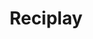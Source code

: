 ---
layout: case
name: reciplay
title: Reciplay
tagline: Cookbook tool to empower users who are new to technology
description: 
  - For the final project in the Google UX Design Professional Certificate program, I created a cookbook tool for users who are new to technology.
  - My client, Reciplay, is dedicated to creating a cookbook tool that inspires and empowers its users to enjoy the process of cooking and trying new recipes.
backLink: /cases/nycbest
solution_top: true
nextPage:
  title: About
  link: /about
banner:
  deliverable: Responsive website<br>Mobile app
  roles:
    - Concept
    - Research
    - Visuals
    - Interaction
  duration: Feb - Mar 2023
  tool: Sketch
overview:
  problem: "*What should I cook today?* &nbsp;The age-old question. Countless cookbook sites and apps have been created to address this dilemma in the digital age, **but do they really cater to every user?**"
  examples:
    - description: Existing cookbook apps are often cluttered and difficult to navigate, with an overwhelming amount of information on each screen. These solutions were designed for users who are familiar with technology and who already have an understanding of how to navigate from screen to screen, what’s tappable and what’s not, and more.
      image: example1.png
      rounded: true
      small: true
    - description: For users who are new to technology, however, knowing what icons mean or how to even begin are significant barriers to using these apps.
  list: true
  solution:
    title: A tailored solution
    description: 
      - paragraph: With these barriers in mind, I wanted to design a cookbook tool specifically for users who are new to technology. My goal was to create a cross-platform experience that inspires and empowers users to enjoy the process of cooking and trying new recipes. The solution would cover all parts of the cooking process, with features like **URL import** and **a cooking mode**. For this project, I focused on recipe saving and viewing for the main user flow.
      - paragraph: “We’d like to create an empowering cookbook tool for users who are new to technology to save and view their favorite recipes.”
        quote: true
research:
  description: 
      - To learn more about the user context of those new to technology, I consulted Google’s resources on the <a href="https://nextbillionusers.google/" target="_blank">Next Billion Users</a> and <a href="https://digitalconfidence.design/" target="_blank">Designing for Digital Confidence</a>.
      - Users with low digital confidence can quickly feel lost within an app and often turn to friends or family for help. They need relevant options and time to build their confidence and overcome the fear of doing something ‘wrong.’
      - Next, I interviewed five individuals, ages 60-80, to understand this user group’s experience with cookbook tools–how they find and save new recipes and what features they would like to see in a digital cookbook tool.
      - Of the five individuals I interviewed from various backgrounds, three used physical cookbooks, while the other two used their Facebook or New York Times accounts to save and view recipes.
      - "Half of the individuals didn’t see the value of learning a new app if there were no issues with their current system. The other half would be open to learning a new app if there was no payment barrier and it took the mental work out of the cooking process."
      - "I created two personas based on the users I interviewed: the physical cookbook user and the app user."
  personas:
    - title: The Cookbook User
      age: 68
      job: Retired
      image: portrait1.png
      description:
        - Leo is a recently retired hairstylist living in Hoboken with their two cats. Now that they are retired, they’ve been trying new recipes from a cookbook. They usually write a list of the ingredients needed for a few recipes and buy them all in one trip.
        - They’d be open to learning how to use a cookbook app if it did all the tedious work for them, like calculating ingredient amounts and creating grocery lists.
    - title: The App User
      age: 75
      job: Retired
      image: portrait2.png
      description:
        - Gina is a retired accountant living in Troy with her husband. She loves finding new recipes on Facebook and saving them to collections. She uses Amazon Alexa voice commands to add items to the shopping list and set timers while cooking.
        - It takes some time–and help from her husband–to learn new digital skills so she’d be reluctant to try a new app, unless she was confident that she could use it on her own.
  challenges:
    description: "Based on the user interviews, I found the following improvement opportunities:"
    list:
        - Users want a cookbook tool that takes care of the **non-cooking tasks** for them.
        - Users want to be **guided through each feature** every time they use the app.
  competitive_analysis:
    summary: Next, I evaluated the products of **three direct competitors** among the highest rated cookbook apps on the App Store, along with **one indirect competitor** that offers meal kits.
    competitors:
        - competitor1.png
        - competitor2.png
        - competitor3.png
        - competitor4.png
    analysis: 
        - I used the <a href="https://digitalconfidence.design/tools/design-principle-cards" target="_blank">Design Principle Cards</a> from <a href="https://digitalconfidence.design/" target="_blank">Designing for Digital Confidence</a> to check whether each app accounted for users who are new to technology. I found that **the majority of the apps did not include straightforward flows, multiple input forms, and clear guidance or support options**.
        - I identified navigation, discovery, and onboarding as areas to be especially mindful of the target user context. In particular, users new to technology would benefit from features like **progress indicators, tips within the interface, text and voice input options**, and **pre-populated content**.
  insight: Users with low digital confidence need a digital experience that **celebrates their wins, provides timely guidance**, and **offers multiple modes of interaction**.
ideation:
  summary: I drafted different homepage iterations by drawing on the <a href="https://digitalconfidence.design/tools/inspiration-tool" target="_blank">Inspiration Tool</a> from <a href="https://digitalconfidence.design/" target="_blank">Designing for Digital Confidence</a> to challenge my perspective.
  after: 
    - description: Next, I created five paper wireframes from the mobile app homepage sketches. For the revised homepage on the far right, I included voice search, two options to add a new recipe, and a bottom navigation bar.
      image: ideation1.png
    - description: I repeated the Crazy Eights exercise for the responsive site designs to consider how site users may have different needs than the mobile app users.
      image: ideation2.png
    - image: ideation3.png
sitemap:
  - summary: Users with low digital confidence can quickly feel lost and not know where they are within an app or site, so I tried to **simplify the content structure for the responsive site**. To keep the information architecture clear and consistent with the mobile app, I focused on displaying the key features with the most value for users. Each page focuses on demos and explanations of each feature to allow users to preview experiences before committing.
    image: sitemap1.png
  - summary: The content structure is expanded to include the same features as the mobile app once users have logged into their account.
    image: sitemap2.png
wireframes:
  - summary: New technology users need time to build their digital confidence, so I sectioned the import recipe process into manageable chunks, with the recipe information pre-populated from the URL. I incorporated “Back” and “Next” buttons on each screen of the import flow instead of relying on swiping and other navigational patterns more suited for users familiar with technology.
    image: wireframe1.png
  - image: wireframe2.png
    caption: Responsive mobile site wireframe
  - summary: Next, I began drafting the responsive site wireframes, moving from the smallest screen size to the largest screen size. I kept some aspects, like the recipes list layout consistent with the mobile app. I also included some features based on the ideation exercises that would be specific to the responsive site use case, such as bulk recipe import.
    image: wireframe3.png
    caption: Responsive desktop site wireframe
testing:
  notes:
    - I conducted a moderated usability study with five participants to evaluate the low-fidelity prototype and discover what specific difficulties users who are new to technology encounter going through the main user flow.
    - Three of the five participants were users new to technology, while the other two were users familiar with technology but new to cooking apps.
  image: test.gif
  tests:
    - Add a new online recipe to your cookbook
    - Complete the import process and save the recipe.
    - View the recipe.
solution:
  examples:
    - title: Guidance
      before: Users were confused by jargon like “URL” and “Cooking Mode” and suggested alternatives like “link” and “Start Cooking” that they would be more familiar with. Some users were also confused by how to input information, like copying and pasting a link and editing an ingredient.
      images:
        - row:
          - image: solution1_1.png
            caption: First lo-fi iteration
          - image: solution1_2.png
            caption: Final design - ‘Import’ screen
          - image: solution1_3.png
            caption: Final design - ‘Link’ info screen
      after: In addition to changing jargon to more accessible language, I added tips within the interface and access to help via a call or chat for in-the-moment guidance. Users can also click on the info icon for a visual and textual description for each question of the import process.
    - title: Navigation
      before: After reviewing the usability test feedback, I realized that my designs relied on users finding features via the UI. The participants of the usability test were able to enter the user flow due to specific prompts, but they may not have been able to navigate the app’s features otherwise.
      images:
        - row: 
          - image: solution2_1.png
            caption: First lo-fi iteration
          - image: solution2_2.png
            caption: Second mockup
          - image: solution2_3.png
            caption: Final design
        - row:
          - image: solution2_4.png
            caption: First mockup - responsive site (tablet)
          - image: solution2_5.png
            caption: Final design - responsive site (tablet)
      after: To simplify the cognitive load of navigation and orient the user, I created a homepage with tappable discovery interfaces and text and voice search options to provide users with multiple modes of discovery and interaction. I used this format for both the mobile app and the responsive site for a consistent cross-platform experience.
final_designs:
  - details:
    - detail: Task 1
      info: Select an action from the homepage.
    - detail: Feature
      info: Voice search, call/chat assistance
    - detail: Rationale
      info: Users can request a feature through voice commands, suggestions, or search history instead of navigating to it. When in need of assistance, users can consult the support page on each screen, for a list of FAQs and call/chat options.
    image: design1.gif
    rounded: true
  - details:
    - detail: Task 2
      info: Import new online recipe with URL.
    - detail: Feature
      info: Textual response cues, jargon breakdown
    - detail: Rationale
      info: Users are guided through the import process with example responses and an info icon to see simple definitions for confusing terms. The import process is shortened into manageable sections, with the recipe information already pre-populated.
    image: design2.gif
    rounded: true
  - details:
    - detail: Task 3
      info: View the saved recipe.
    - detail: Feature
      info: Contextual onboarding, action visualization
    - detail: Rationale
      info: Users are proactively introduced to the “Start Cooking” feature in context. The cooking mode screen then shows users how to rotate their phone before trying it themselves.
    image: design3.gif
    rounded: true
takeaways:
    summary: I took the initiative to learn Sketch for this final portfolio project for the Google UX Design certificate program. Jumping into the design process with a tool not covered in the courses pushed me to learn the skills more intimately through trial-and-error. Designing for a user group with very different needs and contexts than my own challenged my preconceived notions about how navigation, discovery, and onboarding ‘should’ look.
    lessons:
      - lesson: Consistency
        learning: I learned how invaluable consistency is when creating a cross-platform experience, particularly for users new to technology. When considering my users’ needs, I realized that I needed to rework the responsive site mockups to make the features and visuals consistent with the mobile app.
      - lesson: Accessibility
        learning: I learned that there is always more work to be done to make a truly accessible solution that serves my primary user group. If I had more time and a larger pool of participants for usability testing, I would add a settings page to customize screen contrast and text size.
    next_steps:
      - Conduct follow-up usability testing on the responsive website to determine any barriers that users new to technology face in the main user flow
      - Ideate on new features like incorporating timestamped portions of a video tutorial into the cooking mode, ingredient look-up, and translation options
---